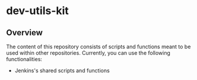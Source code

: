 # dev-utils-kit

## Overview
The content of this repository consists of scripts and functions meant to be used within other repositories.
Currently, you can use the following functionalities:
  -  Jenkins's shared scripts and functions

